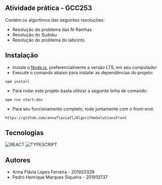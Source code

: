 ## Atividade prática - GCC253 

Contém os algortimos das seguintes resoluções: 

- Resolução do problema das N-Rainhas
- Resolução do Sudoku
- Resolução do problema do labirinto

## Instalação

- Instale o [Node.js](https://nodejs.org/en/), preferencialmente a versão LTS, em seu computador
- Execute o comando abaixo para instalar as dependências do projeto:

```
npm install
```

- Para rodar este projeto basta utilizar a seguinte linha de comando:

```
npm run start:dev
```

- Para seu funcionamento completo, rode juntamente com o front-end:
```
https://github.com/annaflaviafl/AlgorithmSolutionsFront
```

## Tecnologias

![REACT](https://img.shields.io/badge/react-%2320232a.svg?style=for-the-badge&logo=react&logoColor=%)
![TYPESCRIPT](https://img.shields.io/badge/typescript-%2320232a.svg?style=for-the-badge&logo=typescript&logoColor=%)

## Autores

- Anna Flávia Lopes Ferreira - 201920339
- Pedro Henrique Marques Siqueira - 201910737

